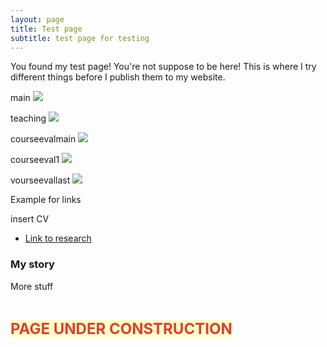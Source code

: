 ```yaml
---
layout: page
title: Test page
subtitle: test page for testing
---
```

You found my test page! You're not suppose to be here! This is where I try different things before I publish them to my website. 

main
<a href="https://hits.seeyoufarm.com"><img src="https://hits.seeyoufarm.com/api/count/incr/badge.svg?url=https%3A%2F%2Fleeloew.github.io&count_bg=%23E9E9E9&title_bg=%23FFFFFF&icon=&icon_color=%23E7E7E7&title=hits&edge_flat=false"/></a>

teaching
<a href="https://hits.seeyoufarm.com"><img src="https://hits.seeyoufarm.com/api/count/incr/badge.svg?url=https%3A%2F%2Fleeloew.github.io%2Fteaching%2F&count_bg=%23E9E9E9&title_bg=%23FFFFFF&icon=&icon_color=%23E7E7E7&title=hits&edge_flat=false"/></a>

courseevalmain
<a href="https://hits.seeyoufarm.com"><img src="https://hits.seeyoufarm.com/api/count/incr/badge.svg?url=https%3A%2F%2Fleeloew.github.io%2FCourseEvalsComplete%2F&count_bg=%23E9E9E9&title_bg=%23FFFFFF&icon=&icon_color=%23E7E7E7&title=hits&edge_flat=false"/></a>

courseeval1
<a href="https://hits.seeyoufarm.com"><img src="https://hits.seeyoufarm.com/api/count/incr/badge.svg?url=https%3A%2F%2Fleeloew.github.io%2FStatsSum2021%2F&count_bg=%23E9E9E9&title_bg=%23FFFFFF&icon=&icon_color=%23E7E7E7&title=hits&edge_flat=false"/></a>

vourseevallast
<a href="https://hits.seeyoufarm.com"><img src="https://hits.seeyoufarm.com/api/count/incr/badge.svg?url=https%3A%2F%2Fleeloew.github.io%2FPsycSumI2020%2F&count_bg=%23E9E9E9&title_bg=%23FFFFFF&icon=&icon_color=%23E7E7E7&title=hits&edge_flat=false"/></a>


Example for links

insert CV

- [Link to research](https://leeloew.github.io/research/)

### My story

More stuff

<p>&nbsp;</p>
<p><span style="color: #e03e2d; font-size: 18pt;"><strong><span style="background-color: #ffffcc;">PAGE UNDER CONSTRUCTION</span></strong></span></p>

